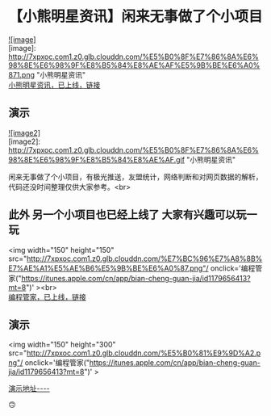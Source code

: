 【小熊明星资讯】闲来无事做了个小项目
==== 
 [![image]](https://itunes.apple.com/cn/app/xiao-xiong-ming-xing-zi-xun/id1182862136?mt=8)  
[image]: http://7xpxoc.com1.z0.glb.clouddn.com/%E5%B0%8F%E7%86%8A%E6%98%8E%E6%98%9F%E8%B5%84%E8%AE%AF%E5%9B%BE%E6%A0%871.png "小熊明星资讯"  
 [小熊明星资讯，已上线，链接](https://itunes.apple.com/cn/app/xiao-xiong-ming-xing-zi-xun/id1182862136?mt=8)
 
 演示 
-------  
[![image2]](https://itunes.apple.com/cn/app/xiao-xiong-ming-xing-zi-xun/id1182862136?mt=8)  
[image2]: http://7xpxoc.com1.z0.glb.clouddn.com/%E5%B0%8F%E7%86%8A%E6%98%8E%E6%98%9F%E8%B5%84%E8%AE%AF.gif "小熊明星资讯"  

闲来无事做了个小项目，有极光推送，友盟统计，网络判断和对网页数据的解析，代码还没时间整理仅供大家参考。\<br>  

 此外 另一个小项目也已经上线了 大家有兴趣可以玩一玩
------- 
<img width="150" height="150" src="http://7xpxoc.com1.z0.glb.clouddn.com/%E7%BC%96%E7%A8%8B%E7%AE%A1%E5%AE%B6%E5%9B%BE%E6%A0%87.png"/ onclick='编程管家("https://itunes.apple.com/cn/app/bian-cheng-guan-jia/id1179656413?mt=8")' >\<br>  
[编程管家，已上线，链接](https://itunes.apple.com/cn/app/bian-cheng-guan-jia/id1179656413?mt=8)
 
 演示 
-------  
<img width="150" height="300" src="http://7xpxoc.com1.z0.glb.clouddn.com/%E5%B0%81%E9%9D%A2.png"/ onclick='编程管家("https://itunes.apple.com/cn/app/bian-cheng-guan-jia/id1179656413?mt=8")' >
 
[演示地址----](http://7xpxoc.com1.z0.glb.clouddn.com/%E7%BC%96%E7%A8%8B%E7%AE%A1%E5%AE%B6.gif)


🙃
